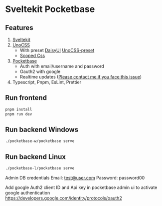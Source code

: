 # Sveltekit Pocketbase 

## Features
1. [Sveltekit](https://kit.svelte.dev/)
2. [UnoCSS](https://github.com/unocss/unocss)
    - With preset [DaisyUI](https://daisyui.com/) [UnoCSS-preset](https://github.com/kidonng/unocss-preset-daisy)
    - [Scoped Css](https://github.com/unocss/unocss/tree/main/examples/sveltekit-scoped)
3. [Pocketbase](https://pocketbase.io/)
    - Auth with email/username and password
    - Oauth2 with google
    - Realtime updates ([Please contact me if you face this issue](https://github.com/pocketbase/pocketbase/discussions/1515#discussioncomment-4622221))
4. Typescript, Pnpm, EsLint, Prettier

## Run frontend

```bash
pnpm install
pnpm run dev
```

## Run backend Windows

```bash
./pocketbase-w/pocketbase serve
```

## Run backend Linux
```bash
./pocketbase-l/pocketbase serve
```

Admin DB credentials 
    Email:      test@user.com
    Password:   password00


Add google Auth2 client ID and Api key in pocketbase admin ui to activate google authentication
https://developers.google.com/identity/protocols/oauth2